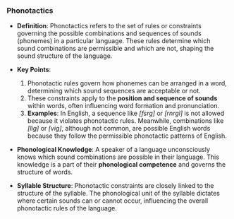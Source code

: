 ### Phonotactics

- **Definition**: Phonotactics refers to the set of rules or constraints governing the possible combinations and sequences of sounds (phonemes) in a particular language. These rules determine which sound combinations are permissible and which are not, shaping the sound structure of the language.
    
- **Key Points**:
    
    1. Phonotactic rules govern how phonemes can be arranged in a word, determining which sound sequences are acceptable or not.
    2. These constraints apply to the **position and sequence of sounds** within words, often influencing word formation and pronunciation.
    3. **Examples**: In English, a sequence like _[fsrg]_ or _[rnrgl]_ is not allowed because it violates phonotactic rules. Meanwhile, combinations like _[lig]_ or _[vig]_, although not common, are possible English words because they follow the permissible phonotactic patterns of English.
- **Phonological Knowledge**: A speaker of a language unconsciously knows which sound combinations are possible in their language. This knowledge is a part of their **phonological competence** and governs the structure of words.
    
- **Syllable Structure**: Phonotactic constraints are closely linked to the structure of the syllable. The phonological unit of the syllable dictates where certain sounds can or cannot occur, influencing the overall phonotactic rules of the language.